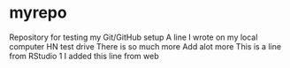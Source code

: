 # myrepo
Repository for testing my Git/GitHub setup
A line I wrote on my local computer
HN test drive
There is so much more
Add alot more
This is a line from RStudio 1
I added this line from web
